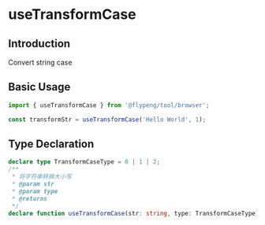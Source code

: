 # useTransformCase

## Introduction

Convert string case

## Basic Usage

```ts
import { useTransformCase } from '@flypeng/tool/browser';

const transformStr = useTransformCase('Hello World', 1);
```

## Type Declaration

```ts
declare type TransformCaseType = 0 | 1 | 2;
/**
 * 将字符串转换大小写
 * @param str
 * @param type
 * @returns
 */
declare function useTransformCase(str: string, type: TransformCaseType): string;
```
